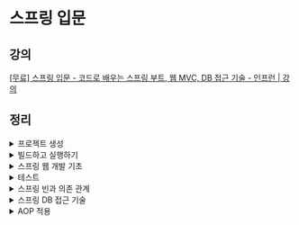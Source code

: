 # 스프링 입문

## 강의

[[무료] 스프링 입문 - 코드로 배우는 스프링 부트, 웹 MVC, DB 접근 기술 - 인프런 | 강의](https://www.inflearn.com/course/%EC%8A%A4%ED%94%84%EB%A7%81-%EC%9E%85%EB%AC%B8-%EC%8A%A4%ED%94%84%EB%A7%81%EB%B6%80%ED%8A%B8)

## 정리

<details>
<summary>프로젝트 생성</summary>
<div markdown="1">       

- 스프링 부트 스타터 사이트로 이동해서 스프링 프로젝트 생성

[Spring Initializr](https://start.spring.io/)

- build.gradle 파일에서 라이브러리 관리

```java
plugins {
      id 'org.springframework.boot' version '2.3.1.RELEASE'
      id 'io.spring.dependency-management' version '1.0.9.RELEASE'
      id 'java'
}

group = 'hello'
version = '0.0.1-SNAPSHOT'
sourceCompatibility = '11'

repositories {
      mavenCentral()
}

dependencies {
			implementation 'org.springframework.boot:spring-boot-starter-thymeleaf'
      implementation 'org.springframework.boot:spring-boot-starter-web'
      testImplementation('org.springframework.boot:spring-boot-starter-test') {
			      exclude group: 'org.junit.vintage', module: 'junit-vintage-engine'
      }
}

test {
			useJUnitPlatform()
}
```



</div>
</details>

<details>
<summary>빌드하고 실행하기</summary>
<div markdown="1">       

```bash
./gradlew build

cd build/libs

java -jar hello-spring-0.0.1-SNAPSHOT.jar
```

- 빌드를 하면 파일 하나로 서버를 실행할 수 있다


</div>
</details>

<details>
<summary>스프링 웹 개발 기초</summary>
<div markdown="1">       

- 정적 컨텐츠
    - static 폴더에 html 파일 생성하면 바로 실행 가능

- MVC와 템플릿 엔진
    - MVC: Model, View, Controller

```java
@Controller
  public class HelloController {
      @GetMapping("hello-mvc")
      public String helloMvc(@RequestParam("name") String name, Model model) {
          model.addAttribute("name", name);
          return "hello-template";
      }
}
```

- API

```java
@Controller
  public class HelloController {
      @GetMapping("hello-api")
      @ResponseBody
      public Hello helloApi(@RequestParam("name") String name) {
          Hello hello = new Hello();
          hello.setName(name);
          return hello;
      }
      static class Hello {
          private String name;
          public String getName() {
              return name;
					}
          public void setName(String name) {
              this.name = name;
					} 
			}
}
```



</div>
</details>

<details>
<summary>테스트</summary>
<div markdown="1">       

- 테스트를 작성하는 것이 매우 중요
- 전체 개발의 60% 이상을 테스트에 투자할 정도로 중요함
- @AfterEach : 각 테스트가 종료될 때 마다 이 기능을 실행

```java
@AfterEach
public void afterEach() {
    memberRepository.clearStore();
}
```


</div>
</details>

<details>
<summary>스프링 빈과 의존 관계</summary>
<div markdown="1">       

- 컴포넌트 스캔과 자동 의존관계 설정
    - @Component Annotation이 있으면 스프링 빈으로 자동 등록된다.
    - @Component를 포함하는 다음 Annotation도 스프링 빈으로 자동 등록된다.
        - @Controller
        - @Service
        - @Repository
    - 생성자에 @Autowired를 사용하면 객체 생성 시점에 스프링 컨테이너에서 해당 스프링 빈을 찾아서 주입한다. 생성자가 1개만 있으면 @Autowired는 생략할 수 있다.
    - 스프링은 스프링 컨테이너에 스프링 빈을 등록할 때, 기본으로 싱글톤으로 등록한다(유일하게 하나만 등록해서 공유한다) 따라서 같은 스프링 빈이면 모두 같은 인스턴스다. 설정으로 싱글톤이 아니게 설정할 수 있지만, 특별한 경우를 제외하면 대부분 싱글톤을 사용한다.

- 자바 코드로 직접 스프링 빈 등록하기

```java
@Configuration
public class SpringConfig {
	@Bean
  public MemberService memberService() {
		return new MemberService(memberRepository());
  }
  @Bean
  public MemberRepository memberRepository() {
    return new MemoryMemberRepository();
  }
}

```


</div>
</details>

<details>
<summary>스프링 DB 접근 기술</summary>
<div markdown="1">       

- 순수 Jdbc
- 스프링 통합 테스트
- 스프링 JdbcTemplate
- JPA
- 스프링 데이터 JPA


</div>
</details>

<details>
<summary>AOP 적용</summary>
<div markdown="1">       

- AOP: Aspect Oriented Programming
- 공통 관심 사항, 핵심 관심 사항 분리

```java
@Component
@Aspect
public class TimeTraceAop {

	 @Around("execution(* hello.hellospring..*(..))")
	
	 public Object execute(ProceedingJoinPoint joinPoint) throws Throwable {
	
		  long start = System.currentTimeMillis();
		
		  System.out.println("START: " + joinPoint.toString());
		
		  try {
				  return joinPoint.proceed();
		  } finally {
				  long finish = System.currentTimeMillis();
				  long timeMs = finish - start;
				  System.out.println("END: " + joinPoint.toString()+ " " + timeMs + "ms");
		  }
   }
}  
```


</div>
</details>
